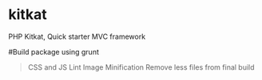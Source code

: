 # kitkat
PHP Kitkat, Quick starter MVC framework

#Build package using grunt
 > CSS and JS Lint
 > Image Minification
 > Remove less files from final build
